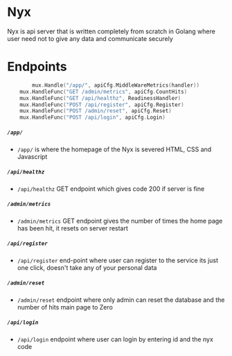 # Nyx


Nyx is api server that is written completely from scratch in Golang where user need not to give any data and communicate securely 

# Endpoints

``` go
    	mux.Handle("/app/", apiCfg.MiddleWareMetrics(handler))
	mux.HandleFunc("GET /admin/metrics", apiCfg.CountHits)
	mux.HandleFunc("GET /api/healthz", ReadinessHandler)
	mux.HandleFunc("POST /api/register", apiCfg.Register)
	mux.HandleFunc("POST /admin/reset", apiCfg.Reset)
	mux.HandleFunc("POST /api/login", apiCfg.Login)
```

##### ``/app/`` 

* ``/app/`` is where the homepage of the Nyx is severed HTML, CSS and Javascript 

#####  ``/api/healthz`` 

* ``/api/healthz`` GET endpoint which gives code 200 if server is fine

##### ``/admin/metrics`` 

* ``/admin/metrics`` GET endpoint gives the number of times the home page has been hit, it resets on server restart

##### ``/api/register``

* ``/api/register`` end-point where user can register to the service its just one click, doesn't take any of your personal data

##### ``/admin/reset``

* ``/admin/reset`` endpoint where only admin can reset the database and the number of hits main page to Zero

##### ``/api/login``

* ``/api/login`` endpoint where user can login by entering id and the nyx code 
